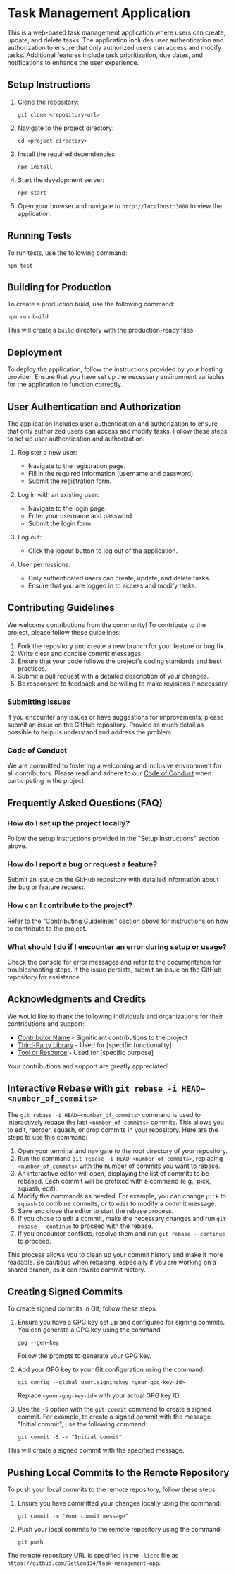 # Task Management Application

This is a web-based task management application where users can create, update, and delete tasks. The application includes user authentication and authorization to ensure that only authorized users can access and modify tasks. Additional features include task prioritization, due dates, and notifications to enhance the user experience.

## Setup Instructions

1. Clone the repository:
   ```
   git clone <repository-url>
   ```

2. Navigate to the project directory:
   ```
   cd <project-directory>
   ```

3. Install the required dependencies:
   ```
   npm install
   ```

4. Start the development server:
   ```
   npm start
   ```

5. Open your browser and navigate to `http://localhost:3000` to view the application.

## Running Tests

To run tests, use the following command:
```
npm test
```

## Building for Production

To create a production build, use the following command:
```
npm run build
```

This will create a `build` directory with the production-ready files.

## Deployment

To deploy the application, follow the instructions provided by your hosting provider. Ensure that you have set up the necessary environment variables for the application to function correctly.

## User Authentication and Authorization

The application includes user authentication and authorization to ensure that only authorized users can access and modify tasks. Follow these steps to set up user authentication and authorization:

1. Register a new user:
   - Navigate to the registration page.
   - Fill in the required information (username and password).
   - Submit the registration form.

2. Log in with an existing user:
   - Navigate to the login page.
   - Enter your username and password.
   - Submit the login form.

3. Log out:
   - Click the logout button to log out of the application.

4. User permissions:
   - Only authenticated users can create, update, and delete tasks.
   - Ensure that you are logged in to access and modify tasks.

## Contributing Guidelines

We welcome contributions from the community! To contribute to the project, please follow these guidelines:

1. Fork the repository and create a new branch for your feature or bug fix.
2. Write clear and concise commit messages.
3. Ensure that your code follows the project's coding standards and best practices.
4. Submit a pull request with a detailed description of your changes.
5. Be responsive to feedback and be willing to make revisions if necessary.

### Submitting Issues

If you encounter any issues or have suggestions for improvements, please submit an issue on the GitHub repository. Provide as much detail as possible to help us understand and address the problem.

### Code of Conduct

We are committed to fostering a welcoming and inclusive environment for all contributors. Please read and adhere to our [Code of Conduct](CODE_OF_CONDUCT.md) when participating in the project.

## Frequently Asked Questions (FAQ)

### How do I set up the project locally?

Follow the setup instructions provided in the "Setup Instructions" section above.

### How do I report a bug or request a feature?

Submit an issue on the GitHub repository with detailed information about the bug or feature request.

### How can I contribute to the project?

Refer to the "Contributing Guidelines" section above for instructions on how to contribute to the project.

### What should I do if I encounter an error during setup or usage?

Check the console for error messages and refer to the documentation for troubleshooting steps. If the issue persists, submit an issue on the GitHub repository for assistance.

## Acknowledgments and Credits

We would like to thank the following individuals and organizations for their contributions and support:

- [Contributor Name](https://github.com/contributor) - Significant contributions to the project
- [Third-Party Library](https://link-to-library) - Used for [specific functionality]
- [Tool or Resource](https://link-to-tool) - Used for [specific purpose]

Your contributions and support are greatly appreciated!

## Interactive Rebase with `git rebase -i HEAD~<number_of_commits>`

The `git rebase -i HEAD~<number_of_commits>` command is used to interactively rebase the last `<number_of_commits>` commits. This allows you to edit, reorder, squash, or drop commits in your repository. Here are the steps to use this command:

1. Open your terminal and navigate to the root directory of your repository.
2. Run the command `git rebase -i HEAD~<number_of_commits>`, replacing `<number_of_commits>` with the number of commits you want to rebase.
3. An interactive editor will open, displaying the list of commits to be rebased. Each commit will be prefixed with a command (e.g., pick, squash, edit).
4. Modify the commands as needed. For example, you can change `pick` to `squash` to combine commits, or to `edit` to modify a commit message.
5. Save and close the editor to start the rebase process.
6. If you chose to edit a commit, make the necessary changes and run `git rebase --continue` to proceed with the rebase.
7. If you encounter conflicts, resolve them and run `git rebase --continue` to proceed.

This process allows you to clean up your commit history and make it more readable. Be cautious when rebasing, especially if you are working on a shared branch, as it can rewrite commit history.

## Creating Signed Commits

To create signed commits in Git, follow these steps:

1. Ensure you have a GPG key set up and configured for signing commits. You can generate a GPG key using the command:
   ```
   gpg --gen-key
   ```
   Follow the prompts to generate your GPG key.

2. Add your GPG key to your Git configuration using the command:
   ```
   git config --global user.signingkey <your-gpg-key-id>
   ```
   Replace `<your-gpg-key-id>` with your actual GPG key ID.

3. Use the `-S` option with the `git commit` command to create a signed commit. For example, to create a signed commit with the message "Initial commit", use the following command:
   ```
   git commit -S -m "Initial commit"
   ```

This will create a signed commit with the specified message.

## Pushing Local Commits to the Remote Repository

To push your local commits to the remote repository, follow these steps:

1. Ensure you have committed your changes locally using the command:
   ```
   git commit -m "Your commit message"
   ```

2. Push your local commits to the remote repository using the command:
   ```
   git push
   ```

The remote repository URL is specified in the `.licrc` file as `https://github.com/Setland34/task-management-app`.
